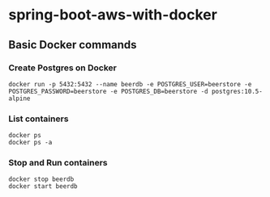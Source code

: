 # spring-boot-aws-with-docker


## Basic Docker commands
### Create Postgres on Docker
```
docker run -p 5432:5432 --name beerdb -e POSTGRES_USER=beerstore -e POSTGRES_PASSWORD=beerstore -e POSTGRES_DB=beerstore -d postgres:10.5-alpine
```
### List containers
```
docker ps
docker ps -a
```
### Stop and Run containers
```
docker stop beerdb
docker start beerdb
```